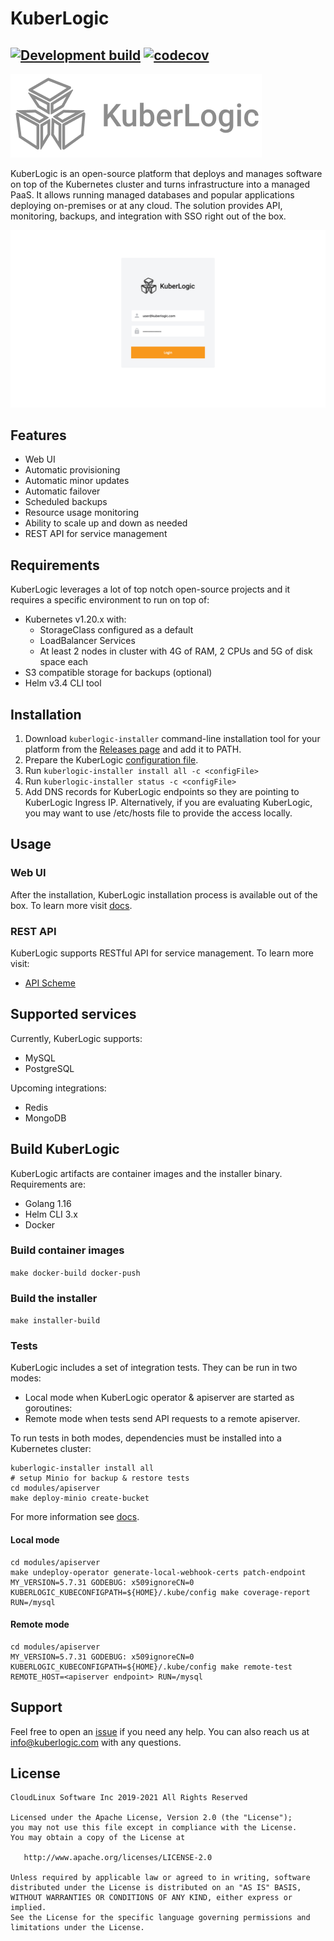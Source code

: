# KuberLogic
[![Development build](https://github.com/kuberlogic/kuberlogic/actions/workflows/on-push-master.yaml/badge.svg)](https://github.com/kuberlogic/kuberlogic/actions/workflows/on-push-master.yaml)
[![codecov](https://codecov.io/gh/kuberlogic/kuberlogic/master/graph/badge.svg?token=VRWDPT0EIC)](https://codecov.io/gh/kuberlogic/kuberlogic)
---
![logo](img/kuberlogic-logo.png)

KuberLogic is an open-source platform that deploys and manages software on top of the Kubernetes cluster and turns infrastructure into a managed PaaS. It allows running managed databases and popular applications deploying on-premises or at any cloud. The solution provides API, monitoring, backups, and integration with SSO right out of the box.

![usage](img/usage.gif)

## Features
* Web UI
* Automatic provisioning
* Automatic minor updates
* Automatic failover
* Scheduled backups
* Resource usage monitoring
* Ability to scale up and down as needed
* REST API for service management


## Requirements
KuberLogic leverages a lot of top notch open-source projects and it requires a specific environment to run on top of:
* Kubernetes v1.20.x with:
  * StorageClass configured as a default
  * LoadBalancer Services
  * At least 2 nodes in cluster with 4G of RAM, 2 CPUs and 5G of disk space each
* S3 compatible storage for backups (optional)
* Helm v3.4 CLI tool

## Installation

1. Download `kuberlogic-installer` command-line installation tool for your platform from the [Releases page](https://github.com/kuberlogic/kuberlogic/releases) and add it to PATH.
2. Prepare the KuberLogic [configuration file](modules/installer/README.md#Configuration).
3. Run `kuberlogic-installer install all -c <configFile>`
4. Run `kuberlogic-installer status -c <configFile>`
5. Add DNS records for KuberLogic endpoints so they are pointing to KuberLogic Ingress IP. Alternatively, if you are evaluating KuberLogic, you may want to use /etc/hosts file to provide the access locally.

## Usage
### Web UI
After the installation, KuberLogic installation process is available out of the box. To learn more visit [docs](https://docs.kuberlogic.com/quick-start/).
### REST API
KuberLogic supports RESTful API for service management. To learn more visit:
* [API Scheme](https://editor.swagger.io/?url=https://raw.githubusercontent.com/kuberlogic/kuberlogic/master/modules/apiserver/openapi.yaml)

## Supported services
Currently, KuberLogic supports:
* MySQL
* PostgreSQL

Upcoming integrations:
* Redis
* MongoDB

## Build KuberLogic
KuberLogic artifacts are container images and the installer binary. Requirements are:
* Golang 1.16
* Helm CLI 3.x
* Docker
### Build container images
`make docker-build docker-push`
### Build the installer
`make installer-build`
### Tests
KuberLogic includes a set of integration tests. They can be run in two modes:
* Local mode when KuberLogic operator & apiserver are started as goroutines:
* Remote mode when tests send API requests to a remote apiserver.

To run tests in both modes, dependencies must be installed into a Kubernetes cluster:
```shell
kuberlogic-installer install all
# setup Minio for backup & restore tests
cd modules/apiserver
make deploy-minio create-bucket
```
For more information see [docs](modules/apiserver/tests/README.md).

#### Local mode
```shell
cd modules/apiserver
make undeploy-operator generate-local-webhook-certs patch-endpoint
MY_VERSION=5.7.31 GODEBUG: x509ignoreCN=0 KUBERLOGIC_KUBECONFIGPATH=${HOME}/.kube/config make coverage-report RUN=/mysql 
```

#### Remote mode
```shell
cd modules/apiserver
MY_VERSION=5.7.31 GODEBUG: x509ignoreCN=0 KUBERLOGIC_KUBECONFIGPATH=${HOME}/.kube/config make remote-test REMOTE_HOST=<apiserver endpoint> RUN=/mysql
```

## Support
Feel free to open an [issue](https://github.com/kuberlogic/kuberlogic/issues) if you need any help. You can also reach us at info@kuberlogic.com with any questions. 

## License
```text
CloudLinux Software Inc 2019-2021 All Rights Reserved

Licensed under the Apache License, Version 2.0 (the "License");
you may not use this file except in compliance with the License.
You may obtain a copy of the License at

   http://www.apache.org/licenses/LICENSE-2.0

Unless required by applicable law or agreed to in writing, software
distributed under the License is distributed on an "AS IS" BASIS,
WITHOUT WARRANTIES OR CONDITIONS OF ANY KIND, either express or implied.
See the License for the specific language governing permissions and
limitations under the License.
```
